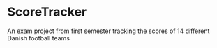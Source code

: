 # ScoreTracker
An exam project from first semester tracking the scores of 14 different Danish football teams
